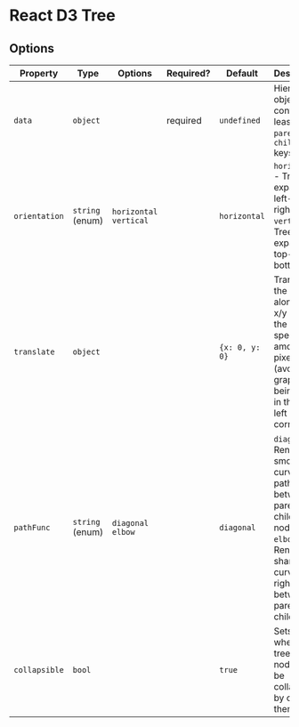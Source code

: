 # React D3 Tree

## Options
| Property      | Type            | Options                 | Required? | Default        | Description                                                                                                                                     |
|---------------|-----------------|-------------------------|-----------|----------------|-------------------------------------------------------------------------------------------------------------------------------------------------|
| `data`        | `object`        |                         | required  | `undefined`    | Hierarchical object; contains (at least) `name`, `parent` and `children` keys.                                                                  |
| `orientation` | `string` (enum) | `horizontal` `vertical` |           | `horizontal`   | `horizontal` - Tree expands left-to-right. `vertical` - Tree expands top-to-bottom                                                              |
| `translate`   | `object`        |                         |           | `{x: 0, y: 0}` | Translates the graph along the x/y axis by the specified amount of pixels (avoids the graph being stuck in the top left canvas corner)          |
| `pathFunc`    | `string` (enum) | `diagonal` `elbow`      |           | `diagonal`     | `diagonal` - Renders smooth, curved paths between parent-child nodes. `elbow` - Renders sharp curves at right angles between parent-child nodes |
| `collapsible` | `bool`          |                         |           | `true`         | Sets whether the tree's nodes can be collapsed by clicking them                                                                                 |
